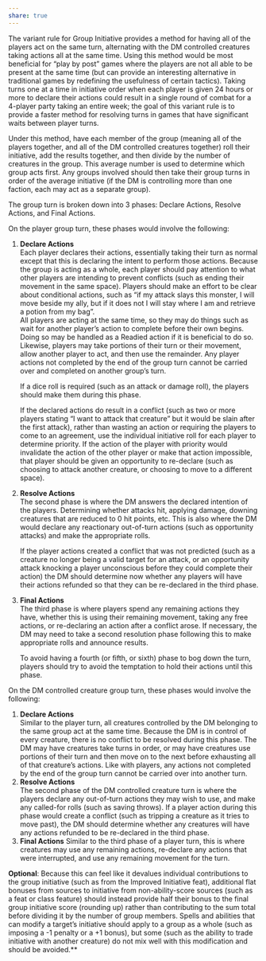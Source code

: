 ```yaml
---
share: true
---
```

The variant rule for Group Initiative provides a method for having all of the players act on the same turn, alternating with the DM controlled creatures taking actions all at the same time. Using this method would be most beneficial for “play by post” games where the players are not all able to be present at the same time (but can provide an interesting alternative in traditional games by redefining the usefulness of certain tactics). Taking turns one at a time in initiative order when each player is given 24 hours or more to declare their actions could result in a single round of combat for a 4-player party taking an entire week; the goal of this variant rule is to provide a faster method for resolving turns in games that have significant waits between player turns. 

Under this method, have each member of the group (meaning all of the players together, and all of the DM controlled creatures together) roll their initiative, add the results together, and then divide by the number of creatures in the group. This average number is used to determine which group acts first. Any groups involved should then take their group turns in order of the average initiative (if the DM is controlling more than one faction, each may act as a separate group).  

The group turn is broken down into 3 phases: Declare Actions, Resolve Actions, and Final Actions.

On the player group turn, these phases would involve the following:

1. **Declare Actions**  
    Each player declares their actions, essentially taking their turn as normal except that this is declaring the intent to perform those actions. Because the group is acting as a whole, each player should pay attention to what other players are intending to prevent conflicts (such as ending their movement in the same space). Players should make an effort to be clear about conditional actions, such as “if my attack slays this monster, I will move beside my ally, but if it does not I will stay where I am and retrieve a potion from my bag”.   
    All players are acting at the same time, so they may do things such as wait for another player’s action to complete before their own begins. Doing so may be handled as a Readied action if it is beneficial to do so. Likewise, players may take portions of their turn or their movement, allow another player to act, and then use the remainder. Any player actions not completed by the end of the group turn cannot be carried over and completed on another group’s turn.  
      
    If a dice roll is required (such as an attack or damage roll), the players should make them during this phase.  
      
    If the declared actions do result in a conflict (such as two or more players stating “I want to attack that creature” but it would be slain after the first attack), rather than wasting an action or requiring the players to come to an agreement, use the individual initiative roll for each player to determine priority. If the action of the player with priority would invalidate the action of the other player or make that action impossible, that player should be given an opportunity to re-declare (such as choosing to attack another creature, or choosing to move to a different space).  
2. **Resolve Actions**  
    The second phase is where the DM answers the declared intention of the players. Determining whether attacks hit, applying damage, downing creatures that are reduced to 0 hit points, etc. This is also where the DM would declare any reactionary out-of-turn actions (such as opportunity attacks) and make the appropriate rolls.  
      
    If the player actions created a conflict that was not predicted (such as a creature no longer being a valid target for an attack, or an opportunity attack knocking a player unconscious before they could complete their action) the DM should determine now whether any players will have their actions refunded so that they can be re-declared in the third phase.     
3. **Final Actions**  
    The third phase is where players spend any remaining actions they have, whether this is using their remaining movement, taking any free actions, or re-declaring an action after a conflict arose. If necessary, the DM may need to take a second resolution phase following this to make appropriate rolls and announce results.  
      
    To avoid having a fourth (or fifth, or sixth) phase to bog down the turn, players should try to avoid the temptation to hold their actions until this phase.
    

On the DM controlled creature group turn, these phases would involve the following:

1. **Declare Actions**    
    Similar to the player turn, all creatures controlled by the DM belonging to the same group act at the same time. Because the DM is in control of every creature, there is no conflict to be resolved during this phase. The DM may have creatures take turns in order, or may have creatures use portions of their turn and then move on to the next before exhausting all of that creature’s actions. Like with players, any actions not completed by the end of the group turn cannot be carried over into another turn.  
2. **Resolve Actions**  
      The second phase of the DM controlled creature turn is where the players declare any out-of-turn actions they may wish to use, and make any called-for rolls (such as saving throws). If a player action during this phase would create a conflict (such as tripping a creature as it tries to move past), the DM should determine whether any creatures will have any actions refunded to be re-declared in the third phase.  
3. **Final Actions**
    Similar to the third phase of a player turn, this is where creatures may use any remaining actions, re-declare any actions that were interrupted, and use any remaining movement for the turn.
    

  
**Optional**: Because this can feel like it devalues individual contributions to the group initiative (such as from the Improved Initiative feat), additional flat bonuses from sources to initiative from non-ability-score sources (such as a feat or class feature) should instead provide half their bonus to the final group initiative score (rounding up) rather than contributing to the sum total before dividing it by the number of group members. Spells and abilities that can modify a target’s initiative should apply to a group as a whole (such as imposing a -1 penalty or a +1 bonus), but some (such as the ability to trade initiative with another creature) do not mix well with this modification and should be avoided.**